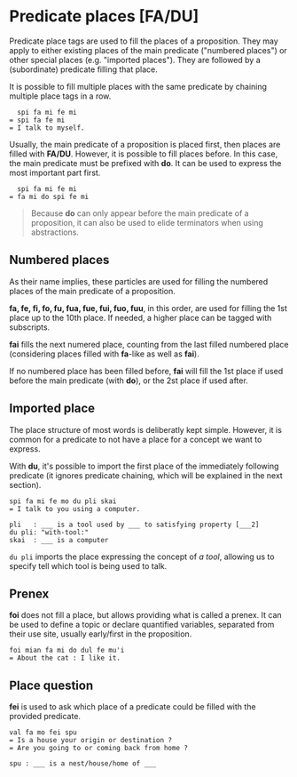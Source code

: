 # Predicate places [FA/DU]

Predicate place tags are used to fill the places of a proposition.
They may apply to either existing places of the main predicate ("numbered places") or other special places (e.g. "imported places").
They are followed by a (subordinate) predicate filling that place.

It is possible to fill multiple places with the same predicate by chaining multiple place tags in a row.

```ebb
  spi fa mi fe mi
= spi fa fe mi
= I talk to myself.
```

Usually, the main predicate of a proposition is placed first, then places are
filled with **FA/DU**. However, it is possible to fill places before. In this
case, the main predicate must be prefixed with **do**. It can be used to express
the most important part first.

```
  spi fa mi fe mi
= fa mi do spi fe mi
```

> Because **do** can only appear before the main predicate of a proposition, it
> can also be used to elide terminators when using abstractions.

## Numbered places

As their name implies, these particles are used for filling the numbered places of the
main predicate of a proposition.

**fa, fe, fi, fo, fu, fua, fue, fui, fuo, fuu**, in this order, are used for filling the 1st place up to
the 10th place. If needed, a higher place can be tagged with subscripts.

**fai** fills the next numered place, counting from the last filled
numbered place (considering places filled with **fa**-like as well as **fai**).

If no numbered place has been filled before, **fai** will fill the 1st place if
used before the main predicate (with **do**), or the 2st place if used after.
<!-- TODO: [jqueiroz] we should update this -->

## Imported place

The place structure of most words is deliberatly kept simple. However, it is
common for a predicate to not have a place for a concept we want to express.

With **du**, it's possible to import the first place of the immediately following predicate
(it ignores predicate chaining, which will be explained in the next section).

```ebb
spi fa mi fe mo du pli skai
= I talk to you using a computer.

pli   : ___ is a tool used by ___ to satisfying property [___2]
du pli: "with-tool:"
skai  : ___ is a computer
```

`du pli` imports the place expressing the concept of *a tool*, allowing us to specify tell which tool
is being used to talk.

## Prenex

**foi** does not fill a place, but allows providing what is called a prenex. It can
be used to define a topic or declare quantified variables, separated from their
use site, usually early/first in the proposition.

```ebb
foi mian fa mi do dul fe mu'i
= About the cat : I like it.
```

## Place question

**fei** is used to ask which place of a predicate could be filled with the provided
predicate.

```ebb
val fa mo fei spu
= Is a house your origin or destination ?
= Are you going to or coming back from home ?

spu : ___ is a nest/house/home of ___
```


